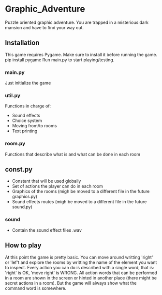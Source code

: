 # Graphic_Adventure
Puzzle oriented graphic adventure.
You are trapped in a misterious dark mansion and have to find your way out.

## Installation
This game requires Pygame. Make sure to install it before running the game.
pip install pygame
Run main.py to start playing/testing.

### main.py
Just initialize the game
### util.py
Functions in charge of:
  - Sound effects
  - Choice system
  - Moving from/to rooms
  - Text printing
### room.py
Functions that describe what is and what can be done in each room

## const.py
- Constant that will be used globally
- Set of actions the player can do in each room
- Graphics of the rooms (migh be moved to a different file in the future graphics.py)
- Sound effects routes (migh be moved to a different file in the future sound.py)

### sound
- Contain the sound effect files .wav

## How to play
At this point the game is pretty basic. You can move around writting 'right' or 'lef't and explore the rooms by writting the name of the element you want to inspect.
Every action you can do is described with a single word, that is: 'right' is OK, 'move right' is WRONG.
All action words that can be performed in a room are shown in the screen or hinted in another place (there might be secret actions in a room). But the game will always show what the command word is somewhere.


